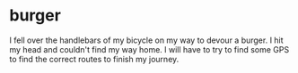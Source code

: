 # burger

I fell over the handlebars of my bicycle on my way to devour a burger. I hit my head and couldn't find my way home. I will have to try to find some GPS to find the correct routes to finish my journey.